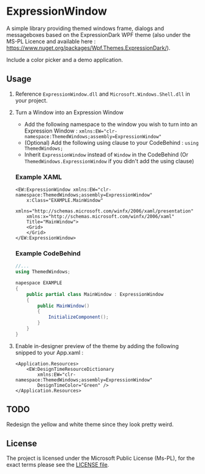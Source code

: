 # ExpressionWindow #

A simple library providing themed windows frame, dialogs and messageboxes based on the ExpressionDark WPF theme (also under the MS-PL Licence and available here : https://www.nuget.org/packages/Wpf.Themes.ExpressionDark/).

Include a color picker and a demo application.

## Usage ##
1. Reference `ExpressionWindow.dll` and `Microsoft.Windows.Shell.dll` in your project.
2. Turn a Window into an Expression Window
	* Add the following namespace to the window you wish to turn into an Expression Window : `xmlns:EW="clr-namespace:ThemedWindows;assembly=ExpressionWindow"`
	* (Optional) Add the following using clause to your CodeBehind : `using ThemedWindows;`
	* Inherit `ExpressionWindow` instead of `Window` in the CodeBehind (Or `ThemedWindows.ExpressionWindow` if you didn't add the using clause)
	
	### Example XAML ###
	```xaml
	<EW:ExpressionWindow xmlns:EW="clr-namespace:ThemedWindows;assembly=ExpressionWindow"  
		x:Class="EXAMPLE.MainWindow"
        xmlns="http://schemas.microsoft.com/winfx/2006/xaml/presentation"
        xmlns:x="http://schemas.microsoft.com/winfx/2006/xaml"
        Title="MainWindow">
		<Grid>
		</Grid>
	</EW:ExpressionWindow>
	```
	
	### Example CodeBehind ###
	```c#
	//...
	using ThemedWindows;
	
	napespace EXAMPLE
	{
		public partial class MainWindow : ExpressionWindow
		{
			public MainWindow()
			{
				InitializeComponent();
			}
		}
	}
	```
3. Enable in-designer preview of the theme by adding the following snipped to your App.xaml :
	```xaml
	<Application.Resources>
        <EW:DesignTimeResourceDictionary 
			xmlns:EW="clr-namespace:ThemedWindows;assembly=ExpressionWindow" 
			DesignTimeColor="Green" />
    </Application.Resources>
	```

## TODO ##
Redesign the yellow and white theme since they look pretty weird.

## License ##
The project is licensed under the Microsoft Public License (Ms-PL), for the exact terms please see the [LICENSE file](https://github.com/kazelone/ExpressionWindow/blob/master/LICENCE).

